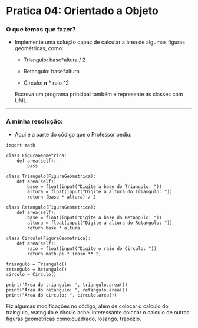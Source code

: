 # Pratica 04: Orientado a Objeto

### O que temos que fazer? 


* Implemente uma solução capaz de calcular a área de algumas figuras geométricas, como:
    
  * Triangulo: base*altura / 2
    
  * Retangulo: base*altura 
    
  * Circulo: **π** * raio ^2
    
  Escreva um programa principal também e represente as classes com UML.
***
### A minha resolução: 
* Aqui é a parte do código que o Professor pediu:
```
import math

class FiguraGeometrica:
    def area(self):
        pass

class Triangulo(FiguraGeometrica):
    def area(self):
        base = float(input("Digite a base do Triangulo: "))
        altura = float(input("Digite a altura do Triangulo: "))
        return (base * altura) / 2

class Retangulo(FiguraGeometrica):
    def area(self):
        base = float(input("Digite a base do Retangulo: "))
        altura = float(input("Digite a altura do Retangulo: "))
        return base * altura
    
class Circulo(FiguraGeometrica):
    def area(self):
        raio = float(input("Digite o raio do Circulo: "))
        return math.pi * (raio ** 2)
    
triangulo = Triangulo()
retangulo = Retangulo()
circulo = Circulo()

print('Área do triangulo: ', triangulo.area())
print("Área do retangulo: ", retangulo.area())
print("Área do circulo: ", circulo.area())
```
Fiz algumas modificações no código, além de colocar o calculo do traingulo, reatngulo e circulo achei interessante colocar o calculo de outras figuras geometricas como:quadrado, losango, trapézio.
 
